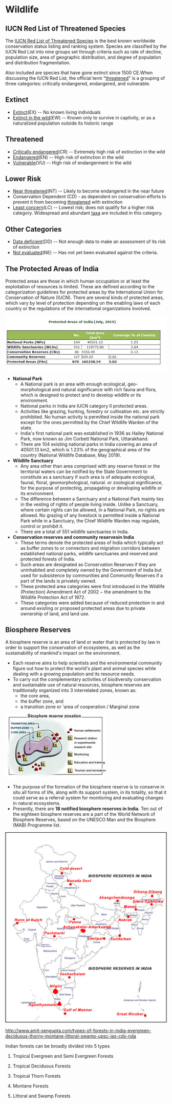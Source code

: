 # Wildlife

## IUCN Red List of Threatened Species

The [IUCN Red List of Threatened Species](https://en.wikipedia.org/wiki/IUCN_Red_List) is the best known worldwide conservation status listing and ranking system. Species are classified by the IUCN Red List into nine groups set through criteria such as rate of decline, population size, area of geographic distribution, and degree of population and distribution fragmentation.

Also included are species that have gone extinct since 1500 CE.When discussing the IUCN Red List, the official term "[threatened](https://en.wikipedia.org/wiki/Threatened_species)" is a grouping of three categories: critically endangered, endangered, and vulnerable.

## Extinct

- [Extinct](https://en.wikipedia.org/wiki/Extinction)(EX) -- No known living individuals
- [Extinct in the wild](https://en.wikipedia.org/wiki/Extinct_in_the_wild)(EW) -- Known only to survive in captivity, or as a naturalized population outside its historic range

## Threatened

- [Critically endangered](https://en.wikipedia.org/wiki/Critically_endangered)(CR) -- Extremely high risk of extinction in the wild
- [Endangered](https://en.wikipedia.org/wiki/Endangered_species)(EN) -- High risk of extinction in the wild
- [Vulnerable](https://en.wikipedia.org/wiki/Vulnerable_species)(VU) -- High risk of endangerment in the wild

## Lower Risk

- [Near threatened](https://en.wikipedia.org/wiki/Near_threatened)(NT) -- Likely to become endangered in the near future
- Conservation Dependent (CD) - as dependent on conservation efforts to prevent it from becoming [threatened](https://en.wikipedia.org/wiki/Threatened_species) with extinction
- [Least concern](https://en.wikipedia.org/wiki/Least_concern)(LC) -- Lowest risk; does not qualify for a higher risk category. Widespread and abundant [taxa](https://en.wikipedia.org/wiki/Taxa) are included in this category.

## Other Categories

- [Data deficient](https://en.wikipedia.org/wiki/Data_deficient)(DD) -- Not enough data to make an assessment of its risk of extinction
- [Not evaluated](https://en.wikipedia.org/wiki/Not_evaluated)(NE) -- Has not yet been evaluated against the criteria.

## The Protected Areas of India

Protected areas are those in which human occupation or at least the exploitation of resources is limited. These are defined according to the categorization guidelines for protected areas by the International Union for Conservation of Nature (IUCN). There are several kinds of protected areas, which vary by level of protection depending on the enabling laws of each country or the regulations of the international organizations involved.

![image](../../media/Wildlife-image1.jpg)

- **National Park**
  - A National park is an area with enough ecological, geo-morphological and natural significance with rich fauna and flora, which is designed to protect and to develop wildlife or its environment.
  - National parks in India are IUCN category II protected areas.
  - Activities like grazing, hunting, forestry or cultivation etc. are strictly prohibited. No human activity is permitted inside the national park except for the ones permitted by the Chief Wildlife Warden of the state.
  - India's first national park was established in 1936 as Hailey National Park, now known as Jim Corbett National Park, Uttarakhand.
  - There are 104 existing national parks in India covering an area of 40501.13 km2, which is 1.23% of the geographical area of the country (National Wildlife Database, May 2019).
- **Wildlife Sanctuary**
  - Any area other than area comprised with any reserve forest or the territorial waters can be notified by the State Government to constitute as a sanctuary if such area is of adequate ecological, faunal, floral, geomorphological, natural. or zoological significance, for the purpose of protecting, propagating or developing wildlife or its environment.
  - The difference between a Sanctuary and a National Park mainly lies in the vesting of rights of people living inside. Unlike a Sanctuary, where certain rights can be allowed, in a National Park, no rights are allowed. No grazing of any livestock is permitted inside a National Park while in a Sanctuary, the Chief Wildlife Warden may regulate, control or prohibit it.
  - There are a total of 551 wildlife sanctuaries in India.
- **Conservation reserves and community reservesin India**
  - These terms denote the protected areas of India which typically act as buffer zones to or connectors and migration corridors between established national parks, wildlife sanctuaries and reserved and protected forests of India.
  - Such areas are designated as Conservation Reserves if they are uninhabited and completely owned by the Government of India but used for subsistence by communities and Community Reserves if a part of the lands is privately owned.
  - These protected area categories were first introduced in the Wildlife (Protection) Amendment Act of 2002 − the amendment to the Wildlife Protection Act of 1972.
  - These categories were added because of reduced protection in and around existing or proposed protected areas due to private ownership of land, and land use.

## Biosphere Reserves

A biosphere reserve is an area of land or water that is protected by law in order to support the conservation of ecosystems, as well as the sustainability of mankind's impact on the environment.

- Each reserve aims to help scientists and the environmental community figure out how to protect the world's plant and animal species while dealing with a growing population and its resource needs.
- To carry out the complementary activities of biodiversity conservation and sustainable use of natural resources, biosphere reserves are traditionally organized into 3 interrelated zones, known as:
  - the core area,
  - the buffer zone, and
  - a transition zone or 'area of cooperation / Marginal zone

![image](../../media/Wildlife-image2.jpg)

- The purpose of the formation of the biosphere reserve is to conserve in situ all forms of life, along with its support system, in its totality, so that it could serve as a referral system for monitoring and evaluating changes in natural ecosystems.
- Presently, there are **18 notified biosphere reserves in India**. Ten out of the eighteen biosphere reserves are a part of the World Network of Biosphere Reserves, based on the UNESCO Man and the Biosphere (MAB) Programme list.

![image](../../media/Wildlife-image3.jpg)

http://www.amit-sengupta.com/types-of-forests-in-india-evergreen-deciduous-thorny-montane-littoral-swamp-upsc-ias-cds-nda

Indian forests can be broadly divided into 5 types

1. Tropical Evergreen and Semi Evergreen Forests

2. Tropical Deciduous Forests

3. Tropical Thorn Forests

4. Montane Forests

5. Littoral and Swamp Forests
